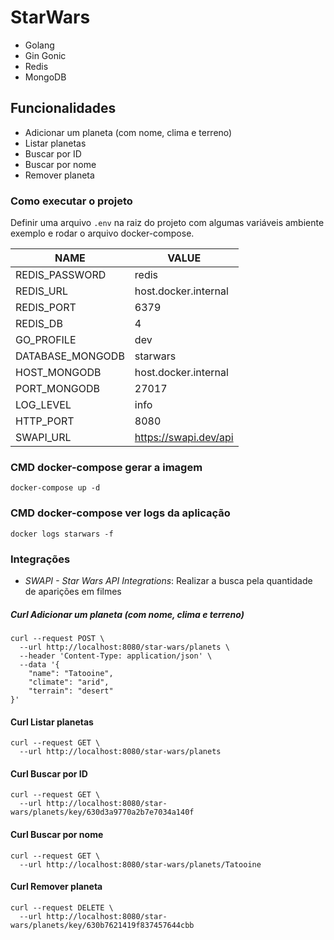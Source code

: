 # StarWars

- Golang
- Gin Gonic
- Redis
- MongoDB

## Funcionalidades

- Adicionar um planeta (com nome, clima e terreno)
- Listar planetas
- Buscar por ID
- Buscar por nome
- Remover planeta

### Como executar o projeto

Definir uma arquivo ```.env``` na raiz do projeto com algumas variáveis ambiente exemplo e rodar o arquivo docker-compose.

| NAME                 | VALUE                 |
|----------------------|-----------------------|
| REDIS_PASSWORD       | redis                 |
| REDIS_URL            | host.docker.internal  |
| REDIS_PORT           | 6379                  |
| REDIS_DB             | 4                     |
| GO_PROFILE           | dev                   |
| DATABASE_MONGODB     | starwars              |
| HOST_MONGODB         | host.docker.internal  |
| PORT_MONGODB         | 27017                 |
| LOG_LEVEL            | info                  |
| HTTP_PORT            | 8080                  |
| SWAPI_URL            | https://swapi.dev/api |

### CMD docker-compose gerar a imagem
```
docker-compose up -d
```
### CMD docker-compose ver logs da aplicação
```
docker logs starwars -f
```

### Integrações

- *SWAPI - Star Wars API Integrations*: Realizar a busca pela quantidade de aparições em filmes

##### Curl Adicionar um planeta (com nome, clima e terreno)
```
curl --request POST \
  --url http://localhost:8080/star-wars/planets \
  --header 'Content-Type: application/json' \
  --data '{
	"name": "Tatooine",
	"climate": "arid",
	"terrain": "desert"
}'
```
#### Curl Listar planetas
```
curl --request GET \
  --url http://localhost:8080/star-wars/planets
```

#### Curl Buscar por ID
```
curl --request GET \
  --url http://localhost:8080/star-wars/planets/key/630d3a9770a2b7e7034a140f
```

#### Curl Buscar por nome
```
curl --request GET \
  --url http://localhost:8080/star-wars/planets/Tatooine
```
#### Curl Remover planeta
```
curl --request DELETE \
  --url http://localhost:8080/star-wars/planets/key/630b7621419f837457644cbb
```
